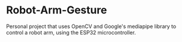 # Robot-Arm-Gesture
Personal project that uses OpenCV and Google's mediapipe library to control a robot arm, using the ESP32 microcontroller.
